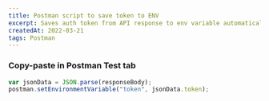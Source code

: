 ```yaml
---
title: Postman script to save token to ENV
excerpt: Saves auth token from API response to env variable automatically
createdAt: 2022-03-21
tags: Postman
---
```


### Copy-paste in Postman Test tab
```javascript
var jsonData = JSON.parse(responseBody);
postman.setEnvironmentVariable("token", jsonData.token);
```